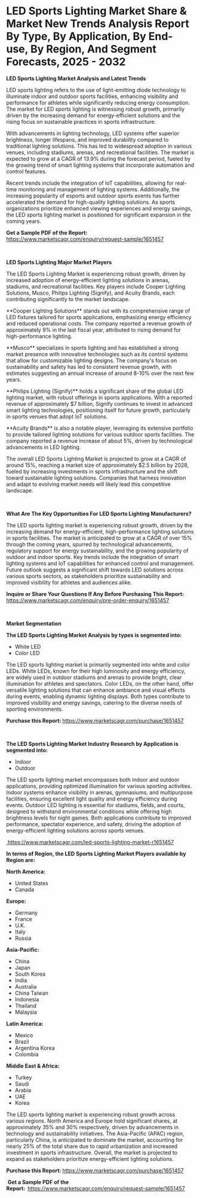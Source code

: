 <p><h1>LED Sports Lighting Market Share & Market New Trends Analysis Report By Type, By Application, By End-use, By Region, And Segment Forecasts, 2025 - 2032</h1></p><p><strong>LED Sports Lighting Market Analysis and Latest Trends</strong></p>
<p><p>LED sports lighting refers to the use of light-emitting diode technology to illuminate indoor and outdoor sports facilities, enhancing visibility and performance for athletes while significantly reducing energy consumption. The market for LED sports lighting is witnessing robust growth, primarily driven by the increasing demand for energy-efficient solutions and the rising focus on sustainable practices in sports infrastructure. </p><p>With advancements in lighting technology, LED systems offer superior brightness, longer lifespans, and improved durability compared to traditional lighting solutions. This has led to widespread adoption in various venues, including stadiums, arenas, and recreational facilities. The market is expected to grow at a CAGR of 13.9% during the forecast period, fueled by the growing trend of smart lighting systems that incorporate automation and control features.</p><p>Recent trends include the integration of IoT capabilities, allowing for real-time monitoring and management of lighting systems. Additionally, the increasing popularity of esports and outdoor sports events has further accelerated the demand for high-quality lighting solutions. As sports organizations prioritize enhanced viewing experiences and energy savings, the LED sports lighting market is positioned for significant expansion in the coming years.</p></p>
<p><strong>Get a Sample PDF of the Report:&nbsp;</strong> <a href="https://www.marketscagr.com/enquiry/request-sample/1651457?utm_campaign=2940&utm_medium=2&utm_source=Github&utm_content=ia&utm_term=15042025&utm_id=led-sports-lighting">https://www.marketscagr.com/enquiry/request-sample/1651457</a></p>
<p>&nbsp;</p>
<p><strong>LED Sports Lighting Major Market Players</strong></p>
<p><p>The LED Sports Lighting Market is experiencing robust growth, driven by increased adoption of energy-efficient lighting solutions in arenas, stadiums, and recreational facilities. Key players include Cooper Lighting Solutions, Musco, Philips Lighting (Signify), and Acuity Brands, each contributing significantly to the market landscape.</p><p>**Cooper Lighting Solutions** stands out with its comprehensive range of LED fixtures tailored for sports applications, emphasizing energy efficiency and reduced operational costs. The company reported a revenue growth of approximately 9% in the last fiscal year, attributed to rising demand for high-performance lighting.</p><p>**Musco** specializes in sports lighting and has established a strong market presence with innovative technologies such as its control systems that allow for customizable lighting designs. The company's focus on sustainability and safety has led to consistent revenue growth, with estimates suggesting an annual increase of around 8-10% over the next few years.</p><p>**Philips Lighting (Signify)** holds a significant share of the global LED lighting market, with robust offerings in sports applications. With a reported revenue of approximately $7 billion, Signify continues to invest in advanced smart lighting technologies, positioning itself for future growth, particularly in sports venues that adopt IoT solutions.</p><p>**Acuity Brands** is also a notable player, leveraging its extensive portfolio to provide tailored lighting solutions for various outdoor sports facilities. The company reported a revenue increase of about 5%, driven by technological advancements in LED lighting.</p><p>The overall LED Sports Lighting Market is projected to grow at a CAGR of around 15%, reaching a market size of approximately $2.5 billion by 2028, fueled by increasing investments in sports infrastructure and the shift toward sustainable lighting solutions. Companies that harness innovation and adapt to evolving market needs will likely lead this competitive landscape.</p></p>
<p>&nbsp;</p>
<p><strong>What Are The Key Opportunities For LED Sports Lighting Manufacturers?</strong></p>
<p><p>The LED sports lighting market is experiencing robust growth, driven by the increasing demand for energy-efficient, high-performance lighting solutions in sports facilities. The market is anticipated to grow at a CAGR of over 15% through the coming years, spurred by technological advancements, regulatory support for energy sustainability, and the growing popularity of outdoor and indoor sports. Key trends include the integration of smart lighting systems and IoT capabilities for enhanced control and management. Future outlook suggests a significant shift towards LED solutions across various sports sectors, as stakeholders prioritize sustainability and improved visibility for athletes and audiences alike.</p></p>
<p><strong>Inquire or Share Your Questions If Any Before Purchasing This Report:</strong> <a href="https://www.marketscagr.com/enquiry/pre-order-enquiry/1651457?utm_campaign=2940&utm_medium=2&utm_source=Github&utm_content=ia&utm_term=15042025&utm_id=led-sports-lighting">https://www.marketscagr.com/enquiry/pre-order-enquiry/1651457</a></p>
<p>&nbsp;</p>
<p><strong>Market Segmentation</strong></p>
<p><strong>The LED Sports Lighting Market Analysis by types is segmented into:</strong></p>
<p><ul><li>White LED</li><li>Color LED</li></ul></p>
<p><p>The LED sports lighting market is primarily segmented into white and color LEDs. White LEDs, known for their high luminosity and energy efficiency, are widely used in outdoor stadiums and arenas to provide bright, clear illumination for athletes and spectators. Color LEDs, on the other hand, offer versatile lighting solutions that can enhance ambiance and visual effects during events, enabling dynamic lighting displays. Both types contribute to improved visibility and energy savings, catering to the diverse needs of sporting environments.</p></p>
<p><strong>Purchase this Report:&nbsp;</strong><a href="https://www.marketscagr.com/purchase/1651457?utm_campaign=2940&utm_medium=2&utm_source=Github&utm_content=ia&utm_term=15042025&utm_id=led-sports-lighting">https://www.marketscagr.com/purchase/1651457</a></p>
<p>&nbsp;</p>
<p><strong>The LED Sports Lighting Market Industry Research by Application is segmented into:</strong></p>
<p><ul><li>Indoor</li><li>Outdoor</li></ul></p>
<p><p>The LED sports lighting market encompasses both indoor and outdoor applications, providing optimized illumination for various sporting activities. Indoor systems enhance visibility in arenas, gymnasiums, and multipurpose facilities, ensuring excellent light quality and energy efficiency during events. Outdoor LED lighting is essential for stadiums, fields, and courts, designed to withstand environmental conditions while offering high brightness levels for night games. Both applications contribute to improved performance, spectator experience, and safety, driving the adoption of energy-efficient lighting solutions across sports venues.</p></p>
<p><a href="https://www.marketscagr.com/led-sports-lighting-market-r1651457?utm_campaign=2940&utm_medium=2&utm_source=Github&utm_content=ia&utm_term=15042025&utm_id=led-sports-lighting">&nbsp;https://www.marketscagr.com/led-sports-lighting-market-r1651457</a></p>
<p><strong>In terms of Region, the LED Sports Lighting Market Players available by Region are:</strong></p>
<p>
    <p> <strong> North America: </strong>
        <ul>
            <li>United States</li>
            <li>Canada</li>
        </ul>
        </p> 
    <p> <strong> Europe: </strong>
        <ul>
            <li>Germany</li>
            <li>France</li>
            <li>U.K.</li>
            <li>Italy</li>
            <li>Russia</li>
        </ul>
        </p> 
    <p> <strong> Asia-Pacific: </strong>
        <ul>
            <li>China</li>
            <li>Japan</li>
            <li>South Korea</li>
            <li>India</li>
            <li>Australia</li>
            <li>China Taiwan</li>
            <li>Indonesia</li>
            <li>Thailand</li>
            <li>Malaysia</li>
        </ul>
        </p> 
    <p> <strong> Latin America: </strong>
        <ul>
            <li>Mexico</li>
            <li>Brazil</li>
            <li>Argentina Korea</li>
            <li>Colombia</li>
        </ul>
        </p> 
    <p> <strong> Middle East & Africa: </strong>
        <ul>
            <li>Turkey</li>
            <li>Saudi</li>
            <li>Arabia</li>
            <li>UAE</li>
            <li>Korea</li>
        </ul>
    </p>
    </p>
<p><p>The LED sports lighting market is experiencing robust growth across various regions. North America and Europe hold significant shares, at approximately 35% and 30% respectively, driven by advancements in technology and sustainability initiatives. The Asia-Pacific (APAC) region, particularly China, is anticipated to dominate the market, accounting for nearly 25% of the total share due to rapid urbanization and increased investment in sports infrastructure. Overall, the market is projected to expand as stakeholders prioritize energy-efficient lighting solutions.</p></p>
<p><strong>Purchase this Report: </strong><a href="https://www.marketscagr.com/purchase/1651457?utm_campaign=2940&utm_medium=2&utm_source=Github&utm_content=ia&utm_term=15042025&utm_id=led-sports-lighting">https://www.marketscagr.com/purchase/1651457</a></p>
<p>&nbsp;<strong>Get a Sample PDF of the Report:&nbsp;&nbsp;</strong><a href="https://www.marketscagr.com/enquiry/request-sample/1651457?utm_campaign=2940&utm_medium=2&utm_source=Github&utm_content=ia&utm_term=15042025&utm_id=led-sports-lighting">https://www.marketscagr.com/enquiry/request-sample/1651457</a></p>
<p><strong></strong></p>
<p><p></p><p></p><p></p></p>